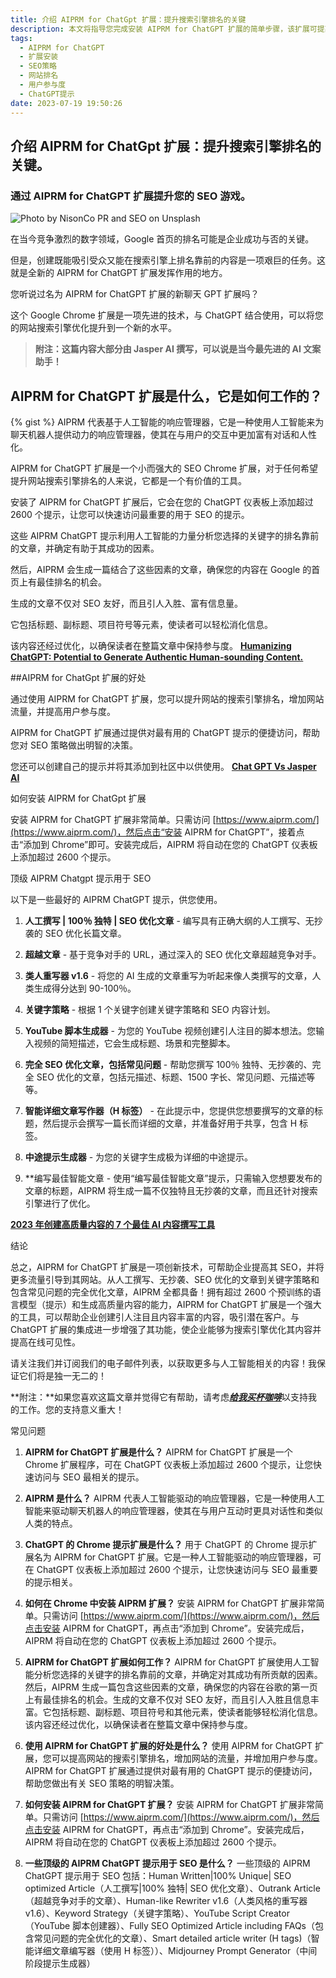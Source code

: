 ```yaml
---
title: 介绍 AIPRM for ChatGpt 扩展：提升搜索引擎排名的关键
description: 本文将指导您完成安装 AIPRM for ChatGPT 扩展的简单步骤，该扩展可提高网站的搜索引擎排名并增加用户参与度。了解如何安装并获得超过2600个有用的ChatGPT提示。
tags: 
  - AIPRM for ChatGPT
  - 扩展安装
  - SEO策略
  - 网站排名
  - 用户参与度
  - ChatGPT提示
date: 2023-07-19 19:50:26
---
```



## 介绍 AIPRM for ChatGpt 扩展：提升搜索引擎排名的关键。

### 通过 AIPRM for ChatGPT 扩展提升您的 SEO 游戏。

![Photo by NisonCo PR and SEO on Unsplash](https://cdn-images-1.medium.com/max/5952/0*pLOy8Ovx76xoj5NR)

在当今竞争激烈的数字领域，Google 首页的排名可能是企业成功与否的关键。

但是，创建既能吸引受众又能在搜索引擎上排名靠前的内容是一项艰巨的任务。这就是全新的 AIPRM for ChatGPT 扩展发挥作用的地方。

您听说过名为 AIPRM for ChatGPT 扩展的新聊天 GPT 扩展吗？

这个 Google Chrome 扩展是一项先进的技术，与 ChatGPT 结合使用，可以将您的网站搜索引擎优化提升到一个新的水平。
> **附注：这篇内容大部分由 Jasper AI 撰写，可以说是当今最先进的 AI 文案助手！**

## AIPRM for ChatGPT 扩展是什么，它是如何工作的？
{% gist  %}
AIPRM 代表基于人工智能的响应管理器，它是一种使用人工智能来为聊天机器人提供动力的响应管理器，使其在与用户的交互中更加富有对话和人性化。

AIPRM for ChatGPT 扩展是一个小而强大的 SEO Chrome 扩展，对于任何希望提升网站搜索引擎排名的人来说，它都是一个有价值的工具。

安装了 AIPRM for ChatGPT 扩展后，它会在您的 ChatGPT 仪表板上添加超过 2600 个提示，让您可以快速访问最重要的用于 SEO 的提示。

这些 AIPRM ChatGPT 提示利用人工智能的力量分析您选择的关键字的排名靠前的文章，并确定有助于其成功的因素。

然后，AIPRM 会生成一篇结合了这些因素的文章，确保您的内容在 Google 的首页上有最佳排名的机会。

生成的文章不仅对 SEO 友好，而且引人入胜、富有信息量。

它包括标题、副标题、项目符号等元素，使读者可以轻松消化信息。

该内容还经过优化，以确保读者在整篇文章中保持参与度。
[**Humanizing ChatGPT: Potential to Generate Authentic Human-sounding Content.**](https://medium.com/@benardlokibiz/humanizing-chatgpt-potential-to-generate-authentic-human-sounding-content-f6f0d113ed50)

##AIPRM for ChatGpt 扩展的好处

通过使用 AIPRM for ChatGPT 扩展，您可以提升网站的搜索引擎排名，增加网站流量，并提高用户参与度。

AIPRM for ChatGPT 扩展通过提供对最有用的 ChatGPT 提示的便捷访问，帮助您对 SEO 策略做出明智的决策。

您还可以创建自己的提示并将其添加到社区中以供使用。
[**Chat GPT Vs Jasper AI**](https://medium.com/@benardlokibiz/chat-gpt-vs-jasper-ai-cf8b27ecdada)

如何安装 AIPRM for ChatGpt 扩展

安装 AIPRM for ChatGPT 扩展非常简单。只需访问 [https://www.aiprm.com/](https://www.aiprm.com/)，然后点击“安装 AIPRM for ChatGPT”，接着点击“添加到 Chrome”即可。安装完成后，AIPRM 将自动在您的 ChatGPT 仪表板上添加超过 2600 个提示。

顶级 AIPRM Chatgpt 提示用于 SEO

以下是一些最好的 AIPRM ChatGPT 提示，供您使用。

 1. **人工撰写 | 100％ 独特 | SEO 优化文章** - 编写具有正确大纲的人工撰写、无抄袭的 SEO 优化长篇文章。

 2. **超越文章** - 基于竞争对手的 URL，通过深入的 SEO 优化文章超越竞争对手。

 3. **类人重写器 v1.6** - 将您的 AI 生成的文章重写为听起来像人类撰写的文章，人类生成得分达到 90-100％。

 4. **关键字策略** - 根据 1 个关键字创建关键字策略和 SEO 内容计划。

 5. **YouTube 脚本生成器** - 为您的 YouTube 视频创建引人注目的脚本想法。您输入视频的简短描述，它会生成标题、场景和完整脚本。

 6. **完全 SEO 优化文章，包括常见问题** - 帮助您撰写 100％ 独特、无抄袭的、完全 SEO 优化的文章，包括元描述、标题、1500 字长、常见问题、元描述等等。

 7. **智能详细文章写作器（H 标签）** - 在此提示中，您提供您想要撰写的文章的标题，然后提示会撰写一篇长而详细的文章，并准备好用于共享，包含 H 标签。

 8. **中途提示生成器** - 为您的关键字生成极为详细的中途提示。

 9. **编写最佳智能文章 - 使用“编写最佳智能文章”提示，只需输入您想要发布的文章的标题，AIPRM 将生成一篇不仅独特且无抄袭的文章，而且还针对搜索引擎进行了优化。

[**2023 年创建高质量内容的 7 个最佳 AI 内容撰写工具**](https://medium.com/@benardlokibiz/7-best-ai-content-writing-tools-for-creating-quality-content-in-2023-2d218dbe9a33)

结论

总之，AIPRM for ChatGPT 扩展是一项创新技术，可帮助企业提高其 SEO，并将更多流量引导到其网站。从人工撰写、无抄袭、SEO 优化的文章到关键字策略和包含常见问题的完全优化文章，AIPRM 全都具备！拥有超过 2600 个预训练的语言模型（提示）和生成高质量内容的能力，AIPRM for ChatGPT 扩展是一个强大的工具，可以帮助企业创建引人注目且内容丰富的内容，吸引潜在客户。与 ChatGPT 扩展的集成进一步增强了其功能，使企业能够为搜索引擎优化其内容并提高在线可见性。

请关注我们并订阅我们的电子邮件列表，以获取更多与人工智能相关的内容！我保证它们将是独一无二的！

**附注：**如果您喜欢这篇文章并觉得它有帮助，请考虑[***给我买杯咖啡***](https://www.buymeacoffee.com/benardloki8)以支持我的工作。您的支持意义重大！

常见问题

 1. **AIPRM for ChatGPT 扩展是什么？** AIPRM for ChatGPT 扩展是一个 Chrome 扩展程序，可在 ChatGPT 仪表板上添加超过 2600 个提示，让您快速访问与 SEO 最相关的提示。

 2. **AIPRM 是什么？** AIPRM 代表人工智能驱动的响应管理器，它是一种使用人工智能来驱动聊天机器人的响应管理器，使其在与用户互动时更具对话性和类似人类的特点。

 3. **ChatGPT 的 Chrome 提示扩展是什么？** 用于 ChatGPT 的 Chrome 提示扩展名为 AIPRM for ChatGPT 扩展。它是一种人工智能驱动的响应管理器，可在 ChatGPT 仪表板上添加超过 2600 个提示，让您快速访问与 SEO 最重要的提示相关。

 4. **如何在 Chrome 中安装 AIPRM 扩展？** 安装 AIPRM for ChatGPT 扩展非常简单。只需访问 [https://www.aiprm.com/](https://www.aiprm.com/)，然后点击安装 AIPRM for ChatGPT，再点击“添加到 Chrome”。安装完成后，AIPRM 将自动在您的 ChatGPT 仪表板上添加超过 2600 个提示。

 5. **AIPRM for ChatGPT 扩展如何工作？** AIPRM for ChatGPT 扩展使用人工智能分析您选择的关键字的排名靠前的文章，并确定对其成功有所贡献的因素。然后，AIPRM 生成一篇包含这些因素的文章，确保您的内容在谷歌的第一页上有最佳排名的机会。生成的文章不仅对 SEO 友好，而且引人入胜且信息丰富。它包括标题、副标题、项目符号和其他元素，使读者能够轻松消化信息。该内容还经过优化，以确保读者在整篇文章中保持参与度。

 6. **使用 AIPRM for ChatGPT 扩展的好处是什么？** 使用 AIPRM for ChatGPT 扩展，您可以提高网站的搜索引擎排名，增加网站的流量，并增加用户参与度。AIPRM for ChatGPT 扩展通过提供对最有用的 ChatGPT 提示的便捷访问，帮助您做出有关 SEO 策略的明智决策。

 7. **如何安装 AIPRM for ChatGPT 扩展？** 安装 AIPRM for ChatGPT 扩展非常简单。只需访问 [https://www.aiprm.com/](https://www.aiprm.com/)，然后点击安装 AIPRM for ChatGPT，再点击“添加到 Chrome”。安装完成后，AIPRM 将自动在您的 ChatGPT 仪表板上添加超过 2600 个提示。

 8. **一些顶级的 AIPRM ChatGPT 提示用于 SEO 是什么？** 一些顶级的 AIPRM ChatGPT 提示用于 SEO 包括：Human Written|100% Unique| SEO optimized Article（人工撰写|100% 独特| SEO 优化文章）、Outrank Article（超越竞争对手的文章）、Human-like Rewriter v1.6（人类风格的重写器 v1.6）、Keyword Strategy（关键字策略）、YouTube Script Creator（YouTube 脚本创建器）、Fully SEO Optimized Article including FAQs（包含常见问题的完全优化的文章）、Smart detailed article writer (H tags)（智能详细文章编写器（使用 H 标签））、Midjourney Prompt Generator（中间阶段提示生成器）


